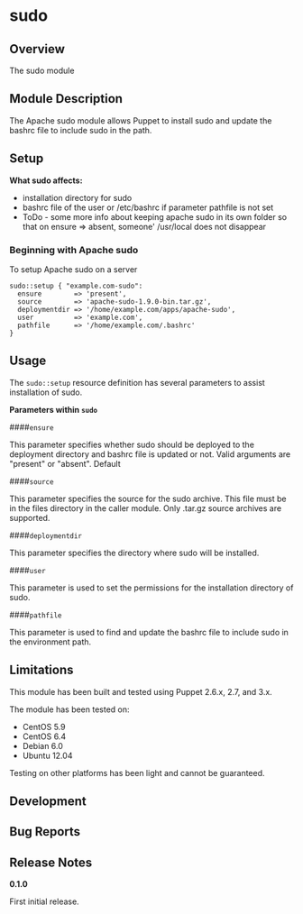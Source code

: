 sudo
====


Overview
--------

The sudo module 


Module Description
-------------------

The Apache sudo module allows Puppet to install sudo and update the bashrc file to include sudo in the path. 

Setup
-----

**What sudo affects:**

* installation directory for sudo
* bashrc file of the user or /etc/bashrc if parameter pathfile is not set 
* ToDo - some more info about keeping apache sudo in its own folder so that on ensure => absent, someone' /usr/local does not disappear
	
### Beginning with Apache sudo

To setup Apache sudo on a server

    sudo::setup { "example.com-sudo":
      ensure        => 'present',
      source        => 'apache-sudo-1.9.0-bin.tar.gz',
      deploymentdir => '/home/example.com/apps/apache-sudo',
      user          => 'example.com',
      pathfile      => '/home/example.com/.bashrc'
    }

Usage
------

The `sudo::setup` resource definition has several parameters to assist installation of sudo.

**Parameters within `sudo`**

####`ensure`

This parameter specifies whether sudo should be deployed to the deployment directory and bashrc file is updated or not.
Valid arguments are "present" or "absent". Default 


####`source`

This parameter specifies the source for the sudo archive. 
This file must be in the files directory in the caller module. 
Only .tar.gz source archives are supported.

####`deploymentdir`

This parameter specifies the directory where sudo will be installed.

####`user`

This parameter is used to set the permissions for the installation directory of sudo.

####`pathfile`

This parameter is used to find and update the bashrc file to include sudo in the environment path.


Limitations
------------

This module has been built and tested using Puppet 2.6.x, 2.7, and 3.x.

The module has been tested on:

* CentOS 5.9
* CentOS 6.4
* Debian 6.0 
* Ubuntu 12.04

Testing on other platforms has been light and cannot be guaranteed. 

Development
------------

Bug Reports
-----------

Release Notes
--------------

**0.1.0**

First initial release.
